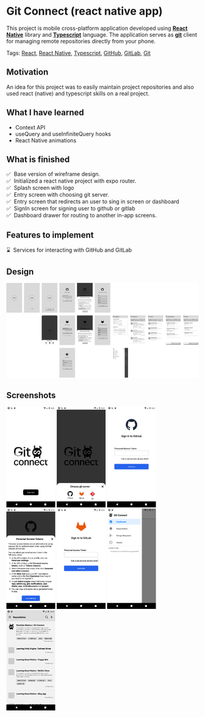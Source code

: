 # Git Connect (react native app)
This project is mobile cross-platform application developed using **[React Native](https://reactnative.dev/)** library and **[Typescript](https://www.typescriptlang.org/)** language. The application serves as **[git](https://git-scm.com/)** client for managing remote repositories directly from your phone.

Tags: [React](https://react.dev/), [React Native](https://reactnative.dev/), [Typescript](https://www.typescriptlang.org/), [GitHub](https://github.com/), [GitLab](https://about.gitlab.com/), [Git](https://git-scm.com/)

## Motivation
An idea for this project was to easily maintain project repositories and also used react (native) and typescript skills on a real project.

## What I have learned
- Context API
- useQuery and useInfiniteQuery hooks
- React Native animations

## What is finished
:white_check_mark:&nbsp;&nbsp;Base version of wireframe design.<br />
:white_check_mark:&nbsp;&nbsp;Initialized a react native project with expo router.<br />
:white_check_mark:&nbsp;&nbsp;Splash screen with logo<br />
:white_check_mark:&nbsp;&nbsp;Entry screen with choosing git server.<br />
:white_check_mark:&nbsp;&nbsp;Entry screen that redirects an user to sing in screen or dashboard<br />
:white_check_mark:&nbsp;&nbsp;SignIn screen for signing user to github or gitlab<br />
:white_check_mark:&nbsp;&nbsp;Dashboard drawer for routing to another in-app screens.<br />

## Features to implement
:hourglass:&nbsp;&nbsp;Services for interacting with GitHub and GitLab<br />

## Design
![Wireframe design for appliccation](readme/git_connect_wireframe.png "Wireframe design for Git Connect")

## Screenshots
<div>
    <img src="readme/screenshot_1.png" width="128" />
    <img src="readme/screenshot_2.png" width="128" />
    <img src="readme/screenshot_3.png" width="128" />
    <img src="readme/screenshot_4.png" width="128" />
    <img src="readme/screenshot_5.png" width="128" />
    <img src="readme/screenshot_6.png" width="128" />
    <img src="readme/screenshot_8.png" width="128" />
</div>
